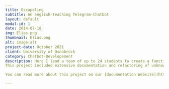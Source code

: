 ```yaml
---
title: Escapeling
subtitle: An english-teaching Telegram-Chatbot
layout: default
modal-id: 1
date: 2014-07-18
img: Elias.png
thumbnail: Elias.png
alt: image-alt
project-date: October 2021
client: University of Osnabrück
category: Chatbot-Developement
description: Here I lead a team of up to 24 students to create a functional chatbot! A special challenge to this project was, that the whole team got exchanged when I joined and we had to understand and extend the  project, without knowing about the old code.
This project included extensive documentation and refactoring of unknown code.

You can read more about this project on our [documentation Website](https://alluos.github.io/).

---
```


